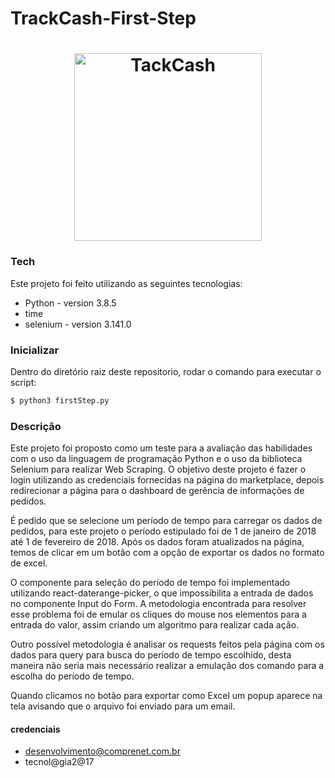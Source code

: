 # TrackCash-First-Step

<h1 align="center">
  <img alt="TackCash" title="TackCash" src="https://scontent-gru2-2.cdninstagram.com/v/t51.2885-19/s320x320/75487952_484171055518655_7311530687218057216_n.jpg?_nc_ht=scontent-gru2-2.cdninstagram.com&_nc_ohc=099peI-odLgAX_zbfBM&oh=29e463dac08cd8f05f4b2511dbc85bbf&oe=5FB200AE" width="300px" />
</h1>

### Tech

Este projeto foi feito utilizando as seguintes tecnologias:

* Python - version 3.8.5
* time
* selenium - version 3.141.0

### Inicializar

Dentro do diretório raiz deste repositorio, rodar o comando para executar o script:

```sh
$ python3 firstStep.py
```

### Descrição

Este projeto foi proposto como um teste para a avaliação das habilidades com o uso da linguagem de programação Python e o uso da biblioteca Selenium para realizar Web Scraping. O objetivo deste projeto é fazer o login utilizando as credenciais fornecidas na página do marketplace, depois redirecionar a página para o dashboard de gerência de informações de pedidos.

É pedido que se selecione um período de tempo para carregar os dados de pedidos, para este projeto o período estipulado foi de 1 de janeiro de 2018 até 1 de fevereiro de 2018. Após os dados foram atualizados na página, temos de clicar em um botão com a opção de exportar os dados no formato de excel.

O componente para seleção do período de tempo foi implementado utilizando react-daterange-picker, o que impossibilita a entrada de dados no componente Input do Form. A metodologia encontrada para resolver esse problema foi de emular os cliques do mouse nos elementos para a entrada do valor, assim criando um algoritmo para realizar cada ação.

Outro possível metodologia é analisar os requests feitos pela página com os dados para query para busca do período de tempo escolhido, desta maneira não seria mais necessário realizar a emulação dos comando para a escolha do período de tempo.

Quando clicamos no botão para exportar como Excel um popup aparece na tela avisando que o arquivo foi enviado para um email.

#### credenciais

* desenvolvimento@comprenet.com.br
* tecnol@gia2@17
